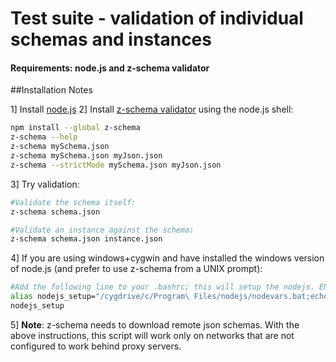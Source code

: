 # Test suite - validation of individual schemas and instances

#### Requirements: node.js and z-schema validator

##Installation Notes

1] Install [node.js](https://nodejs.org/)
2] Install [z-schema validator](https://github.com/zaggino/z-schema) using the node.js shell:
```bash
npm install --global z-schema
z-schema --help
z-schema mySchema.json
z-schema mySchema.json myJson.json
z-schema --strictMode mySchema.json myJson.json
```
3] Try validation:

```bash
#Validate the schema itself:
z-schema schema.json

#Validate an instance against the schema:
z-schema schema.json instance.json
```

4] If you are using windows+cygwin and have installed the windows version of node.js (and prefer to use z-schema from a UNIX prompt):

```bash
#Add the following line to your .bashrc; this will setup the nodejs. ENV variables:
alias nodejs_setup="/cygdrive/c/Program\ Files/nodejs/nodevars.bat;echo z-schema myschema.json instance.json"
nodejs_setup
```

5] **Note**: z-schema needs to download remote json schemas. With the above instructions, this script will work only on networks that are not configured to work behind proxy servers.